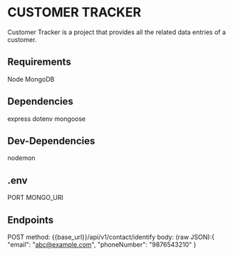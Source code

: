 # CUSTOMER TRACKER

Customer Tracker is a project that provides all the related data entries of a customer.

## Requirements

Node
MongoDB

## Dependencies

express
dotenv
mongoose

## Dev-Dependencies

nodemon

## .env

PORT
MONGO_URI

## Endpoints

POST method: {{base_url}}/api/v1/contact/identify
body: (raw JSON):{ "email": "abc@example.com", "phoneNumber": "9876543210" }

